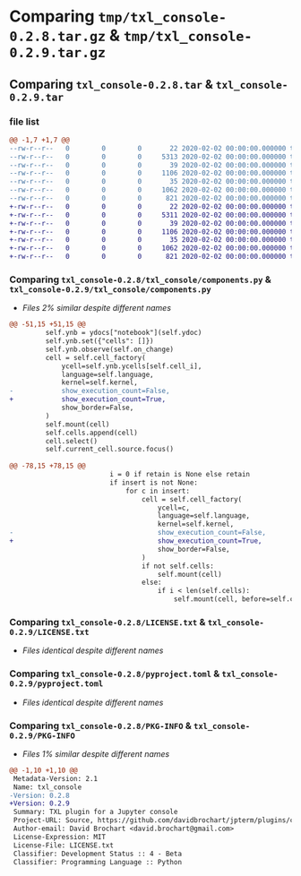 # Comparing `tmp/txl_console-0.2.8.tar.gz` & `tmp/txl_console-0.2.9.tar.gz`

## Comparing `txl_console-0.2.8.tar` & `txl_console-0.2.9.tar`

### file list

```diff
@@ -1,7 +1,7 @@
--rw-r--r--   0        0        0       22 2020-02-02 00:00:00.000000 txl_console-0.2.8/txl_console/__init__.py
--rw-r--r--   0        0        0     5313 2020-02-02 00:00:00.000000 txl_console-0.2.8/txl_console/components.py
--rw-r--r--   0        0        0       39 2020-02-02 00:00:00.000000 txl_console-0.2.8/.gitignore
--rw-r--r--   0        0        0     1106 2020-02-02 00:00:00.000000 txl_console-0.2.8/LICENSE.txt
--rw-r--r--   0        0        0       35 2020-02-02 00:00:00.000000 txl_console-0.2.8/README.md
--rw-r--r--   0        0        0     1062 2020-02-02 00:00:00.000000 txl_console-0.2.8/pyproject.toml
--rw-r--r--   0        0        0      821 2020-02-02 00:00:00.000000 txl_console-0.2.8/PKG-INFO
+-rw-r--r--   0        0        0       22 2020-02-02 00:00:00.000000 txl_console-0.2.9/txl_console/__init__.py
+-rw-r--r--   0        0        0     5311 2020-02-02 00:00:00.000000 txl_console-0.2.9/txl_console/components.py
+-rw-r--r--   0        0        0       39 2020-02-02 00:00:00.000000 txl_console-0.2.9/.gitignore
+-rw-r--r--   0        0        0     1106 2020-02-02 00:00:00.000000 txl_console-0.2.9/LICENSE.txt
+-rw-r--r--   0        0        0       35 2020-02-02 00:00:00.000000 txl_console-0.2.9/README.md
+-rw-r--r--   0        0        0     1062 2020-02-02 00:00:00.000000 txl_console-0.2.9/pyproject.toml
+-rw-r--r--   0        0        0      821 2020-02-02 00:00:00.000000 txl_console-0.2.9/PKG-INFO
```

### Comparing `txl_console-0.2.8/txl_console/components.py` & `txl_console-0.2.9/txl_console/components.py`

 * *Files 2% similar despite different names*

```diff
@@ -51,15 +51,15 @@
         self.ynb = ydocs["notebook"](self.ydoc)
         self.ynb.set({"cells": []})
         self.ynb.observe(self.on_change)
         cell = self.cell_factory(
             ycell=self.ynb.ycells[self.cell_i],
             language=self.language,
             kernel=self.kernel,
-            show_execution_count=False,
+            show_execution_count=True,
             show_border=False,
         )
         self.mount(cell)
         self.cells.append(cell)
         cell.select()
         self.current_cell.source.focus()
 
@@ -78,15 +78,15 @@
                         i = 0 if retain is None else retain
                         if insert is not None:
                             for c in insert:
                                 cell = self.cell_factory(
                                     ycell=c,
                                     language=self.language,
                                     kernel=self.kernel,
-                                    show_execution_count=False,
+                                    show_execution_count=True,
                                     show_border=False,
                                 )
                                 if not self.cells:
                                     self.mount(cell)
                                 else:
                                     if i < len(self.cells):
                                         self.mount(cell, before=self.cells[i])
```

### Comparing `txl_console-0.2.8/LICENSE.txt` & `txl_console-0.2.9/LICENSE.txt`

 * *Files identical despite different names*

### Comparing `txl_console-0.2.8/pyproject.toml` & `txl_console-0.2.9/pyproject.toml`

 * *Files identical despite different names*

### Comparing `txl_console-0.2.8/PKG-INFO` & `txl_console-0.2.9/PKG-INFO`

 * *Files 1% similar despite different names*

```diff
@@ -1,10 +1,10 @@
 Metadata-Version: 2.1
 Name: txl_console
-Version: 0.2.8
+Version: 0.2.9
 Summary: TXL plugin for a Jupyter console
 Project-URL: Source, https://github.com/davidbrochart/jpterm/plugins/console
 Author-email: David Brochart <david.brochart@gmail.com>
 License-Expression: MIT
 License-File: LICENSE.txt
 Classifier: Development Status :: 4 - Beta
 Classifier: Programming Language :: Python
```

